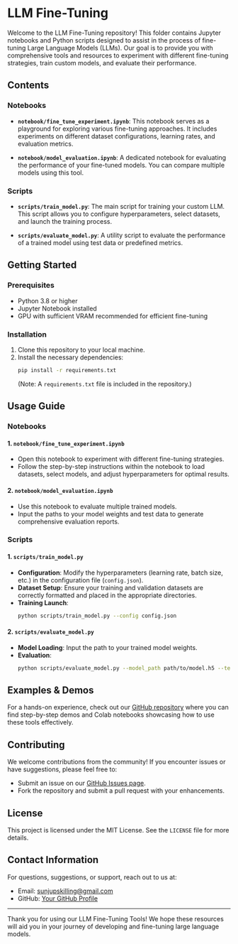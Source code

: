 # LLM Fine-Tuning 

Welcome to the LLM Fine-Tuning repository! This folder contains Jupyter notebooks and Python scripts designed to assist in the process of fine-tuning Large Language Models (LLMs). Our goal is to provide you with comprehensive tools and resources to experiment with different fine-tuning strategies, train custom models, and evaluate their performance.

## Contents

### Notebooks
- **`notebook/fine_tune_experiment.ipynb`**: This notebook serves as a playground for exploring various fine-tuning approaches. It includes experiments on different dataset configurations, learning rates, and evaluation metrics.
  
- **`notebook/model_evaluation.ipynb`**: A dedicated notebook for evaluating the performance of your fine-tuned models. You can compare multiple models using this tool.

### Scripts
- **`scripts/train_model.py`**: The main script for training your custom LLM. This script allows you to configure hyperparameters, select datasets, and launch the training process.
  
- **`scripts/evaluate_model.py`**: A utility script to evaluate the performance of a trained model using test data or predefined metrics.

## Getting Started

### Prerequisites
- Python 3.8 or higher
- Jupyter Notebook installed
- GPU with sufficient VRAM recommended for efficient fine-tuning

### Installation
1. Clone this repository to your local machine.
2. Install the necessary dependencies:
   ```bash
   pip install -r requirements.txt
   ```
   (Note: A `requirements.txt` file is included in the repository.)

## Usage Guide

### Notebooks

#### 1. `notebook/fine_tune_experiment.ipynb`
- Open this notebook to experiment with different fine-tuning strategies.
- Follow the step-by-step instructions within the notebook to load datasets, select models, and adjust hyperparameters for optimal results.

#### 2. `notebook/model_evaluation.ipynb`
- Use this notebook to evaluate multiple trained models.
- Input the paths to your model weights and test data to generate comprehensive evaluation reports.

### Scripts

#### 1. `scripts/train_model.py`
- **Configuration**: Modify the hyperparameters (learning rate, batch size, etc.) in the configuration file (`config.json`).
- **Dataset Setup**: Ensure your training and validation datasets are correctly formatted and placed in the appropriate directories.
- **Training Launch**:
  ```bash
  python scripts/train_model.py --config config.json
  ```
  
#### 2. `scripts/evaluate_model.py`
- **Model Loading**: Input the path to your trained model weights.
- **Evaluation**:
  ```bash
  python scripts/evaluate_model.py --model_path path/to/model.h5 --test_data test_dataset.csv
  ```

## Examples & Demos

For a hands-on experience, check out our [GitHub repository](https://github.com/sundara26071978/Finetuning) where you can find step-by-step demos and Colab notebooks showcasing how to use these tools effectively.

## Contributing

We welcome contributions from the community! If you encounter issues or have suggestions, please feel free to:
- Submit an issue on our [GitHub Issues page](https://github.com/sundara26071978/Finetuning/issues).
- Fork the repository and submit a pull request with your enhancements.

## License

This project is licensed under the MIT License. See the `LICENSE` file for more details.

## Contact Information

For questions, suggestions, or support, reach out to us at:
- Email: sunjupskilling@gmail.com
- GitHub: [Your GitHub Profile](https://github.com/sundara26071978)

---

Thank you for using our LLM Fine-Tuning Tools! We hope these resources will aid you in your journey of developing and fine-tuning large language models.
